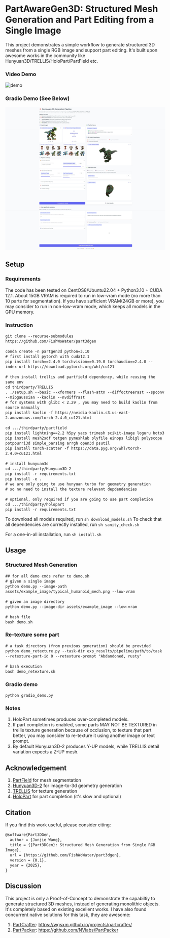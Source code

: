 
# PartAwareGen3D: Structured Mesh Generation and Part Editing from a Single Image
This project demonstrates a simple workflow to generate structured 3D meshes from a single RGB image and support part editing. It's built upon awesome works in the community like Hunyuan3D/TRELLIS/HoloPart/PartField etc.

### Video Demo
![demo](./assets/demo.gif)

### Gradio Demo (See Below)
![demo_screenshot](./assets/demo_screenshot.jpeg)


## Setup 

### Requirements
The code has been tested on CentOS8/Ubuntu22.04 + Python3.10 + CUDA 12.1. About 15GB VRAM is required to run in low-vram mode (no more than 10 parts for segmentation). If you have sufficient VRAM(24GB or more), you may consider to run in non-low-vram mode, which keeps all models in the GPU memory.

### Instruction
```
git clone --recurse-submodules https://github.com/FishWoWater/part3dgen

conda create -n partgen3d python=3.10 
# first install pytorch with cuda12.1
pip install torch==2.4.0 torchvision==0.19.0 torchaudio==2.4.0 --index-url https://download.pytorch.org/whl/cu121

# then install trellis and partfield dependency, while reusing the same env
cd thirdparty/TRELLIS
. ./setup.sh --basic --xformers --flash-attn --diffoctreerast --spconv --mipgaussian --kaolin --nvdiffrast
# for systems with glibc < 2.29 , you may need to build kaolin from source manually
pip install kaolin -f https://nvidia-kaolin.s3.us-east-2.amazonaws.com/torch-2.4.0_cu121.html

cd .../thirdparty/partfield 
pip install lightning==2.2 h5py yacs trimesh scikit-image loguru boto3
pip install mesh2sdf tetgen pymeshlab plyfile einops libigl polyscope potpourri3d simple_parsing arrgh open3d psutil 
pip install torch-scatter -f https://data.pyg.org/whl/torch-2.4.0+cu121.html

# install hunyuan3d 
cd .../thirdparty/Hunyuan3D-2
pip install -r requirements.txt 
pip install -e .
# we are only going to use hunyuan turbo for geometry generation
# so no need to install the texture relevant depdendencies

# optional, only required if you are going to use part completion 
cd .../thirdparty/holopart
pip install -r requirements.txt 
```
To download all models required, run `sh download_models.sh`
To check that all dependencies are correctly installed, run `sh sanity_check.sh`

For a one-in-all installation, run `sh install.sh`

## Usage 
### Structured Mesh Generation
```
## for all demo cmds refer to demo.sh
# given a single image 
python demo.py --image-path assets/example_image/typical_humanoid_mech.png --low-vram

# given an image directory 
python demo.py --image-dir assets/example_image --low-vram

# bash file 
bash demo.sh
```

### Re-texture some part 
```
# a task directory (from previous generation) should be provided
python demo_retexture.py --task-dir exp_results/pipeline/path/to/task --retexture-part-id 0 --retexture-prompt "Abdandoned, rusty"

# bash execution
bash demo_retexture.sh
```

### Gradio demo 
```
python gradio_demo.py
```

### Notes
1. HoloPart sometimes produces over-completed models.
2. If part completion is enabled, some parts MAY NOT BE TEXTURED in trellis texture generation because of occlusion, to texture that part better, you may consider to re-texture it using another image or text prompt.
3. By default Hunyuan3D-2 produces Y-UP models, while TRELLIS detail variation expects a Z-UP mesh.


## Acknowledgement 
1. [PartField](https://github.com/nv-tlabs/PartField) for mesh segmentation 
2. [Hunyuan3D-2](https://github.com/Tencent-Hunyuan/Hunyuan3D-2) for image-to-3d geometry generation
3. [TRELLIS](https://github.com/Microsoft/TRELLIS) for texture generation
4. [HoloPart](https://github.com/VAST-AI-Research/HoloPart) for part completion (it's slow and optional)


## Citation 
If you find this work useful, please consider citing:
```
@software{Part3DGen,
  author = {Junjie Wang},
  title = {{Part3DGen}: Structured Mesh Generation from Single RGB Image},
  url = {https://github.com/FishWoWater/part3dgen},
  version = {0.1},
  year = {2025},
}
```

## Discussion 
This project is only a Proof-of-Concept to demonstrate the capabiltiy to generate structured 3D meshes, instead of generating monolithic objects. It's completely based on existing excellent works.
I have also found concurrent native solutions for this task, they are awesome:
1. [PartCrafter](https://wgsxm.github.io/projects/partcrafter/): https://wgsxm.github.io/projects/partcrafter/
2. [PartPacker](https://github.com/NVlabs/PartPacker): https://github.com/NVlabs/PartPacker
